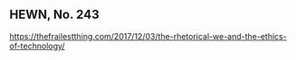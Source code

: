 ## HEWN, No. 243

https://thefrailestthing.com/2017/12/03/the-rhetorical-we-and-the-ethics-of-technology/
